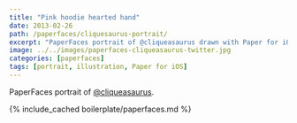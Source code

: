 ```yaml
---
title: "Pink hoodie hearted hand"
date: 2013-02-26
path: /paperfaces/cliquesaurus-portrait/
excerpt: "PaperFaces portrait of @cliqueasaurus drawn with Paper for iOS on an iPad."
image: ../../images/paperfaces-cliqueasaurus-twitter.jpg
categories: [paperfaces]
tags: [portrait, illustration, Paper for iOS]
---
```


PaperFaces portrait of [@cliqueasaurus](https://twitter.com/cliqueasaurus).

{% include_cached boilerplate/paperfaces.md %}
